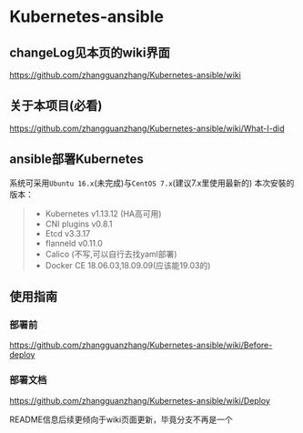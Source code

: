 # Kubernetes-ansible

## changeLog见本页的wiki界面
https://github.com/zhangguanzhang/Kubernetes-ansible/wiki

## 关于本项目(必看)
https://github.com/zhangguanzhang/Kubernetes-ansible/wiki/What-I-did

## ansible部署Kubernetes

系统可采用`Ubuntu 16.x`(未完成)与`CentOS 7.x`(建议7.x里使用最新的)
本次安裝的版本：
> * Kubernetes v1.13.12 (HA高可用)
> * CNI plugins v0.8.1
> * Etcd v3.3.17
> * flanneld v0.11.0
> * Calico (不写,可以自行去找yaml部署)
> * Docker CE 18.06.03,18.09.09(应该能19.03的)

## 使用指南
### 部署前
https://github.com/zhangguanzhang/Kubernetes-ansible/wiki/Before-deploy

### 部署文档
https://github.com/zhangguanzhang/Kubernetes-ansible/wiki/Deploy

README信息后续更倾向于wiki页面更新，毕竟分支不再是一个
